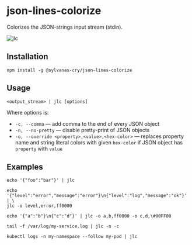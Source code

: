 # json-lines-colorize

Colorizes the JSON-strings input stream (stdin).

<img src="https://i.imgur.com/TXpqcKo.png" alt="jlc" />


## Installation

```shell
npm install -g @sylvanas-cry/json-lines-colorize
```

## Usage

```shell
<output_stream> | jlc [options]
```

Where options is:
  - `-c, --comma` — add comma to the end of every JSON object
  - `-n, --no-pretty` — disable pretty-print of JSON objects
  - `-o, --override <property>,<value>,<hex-color>` — replaces property name and string literal
    colors with given `hex-color` if JSON object has `property` with `value` 

## Examples

```shell
echo '{"foo":"bar"}' | jlc
```

```shell
echo '{"level":"error","message":"error"}\n{"level":"log","message":"ok"}' | \
jlc -o level,error,ff0000
```

```shell
echo '{"a":"b"}\n{"c":"d"}' | jlc -o a,b,ff0000 -o c,d,\#00FF00
```

```shell
tail -f /var/log/my-service.log | jlc -n -c
```

```shell
kubectl logs -n my-namespace --follow my-pod | jlc
```
